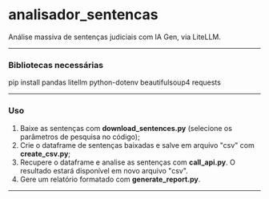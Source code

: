 # analisador_sentencas

Análise massiva de sentenças judiciais com IA Gen, via LiteLLM.

---

### Bibliotecas necessárias
pip install pandas litellm python-dotenv beautifulsoup4 requests

---

### Uso
1. Baixe as sentenças com **download_sentences.py** (selecione os parâmetros de pesquisa no código);
1. Crie o dataframe de sentenças baixadas e salve em arquivo "csv" com **create_csv.py**;
1. Recupere o dataframe e analise as sentenças com **call_api.py**. O resultado estará disponível em novo arquivo "csv".
1. Gere um relatório formatado com **generate_report.py**.

---
